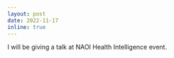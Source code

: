 ```yaml
---
layout: post
date: 2022-11-17
inline: true
---
```


I will be giving a talk at NAOI Health Intelligence event.